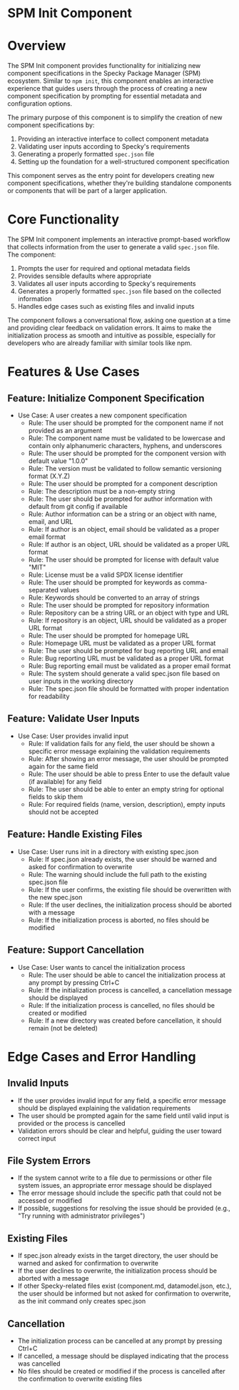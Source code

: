 # SPM Init Component

# Overview

The SPM Init component provides functionality for initializing new component specifications in the Specky Package Manager (SPM) ecosystem. Similar to `npm init`, this component enables an interactive experience that guides users through the process of creating a new component specification by prompting for essential metadata and configuration options.

The primary purpose of this component is to simplify the creation of new component specifications by:

1. Providing an interactive interface to collect component metadata
2. Validating user inputs according to Specky's requirements
3. Generating a properly formatted `spec.json` file
4. Setting up the foundation for a well-structured component specification

This component serves as the entry point for developers creating new component specifications, whether they're building standalone components or components that will be part of a larger application.

# Core Functionality

The SPM Init component implements an interactive prompt-based workflow that collects information from the user to generate a valid `spec.json` file. The component:

1. Prompts the user for required and optional metadata fields
2. Provides sensible defaults where appropriate
3. Validates all user inputs according to Specky's requirements
4. Generates a properly formatted `spec.json` file based on the collected information
5. Handles edge cases such as existing files and invalid inputs

The component follows a conversational flow, asking one question at a time and providing clear feedback on validation errors. It aims to make the initialization process as smooth and intuitive as possible, especially for developers who are already familiar with similar tools like npm.

# Features & Use Cases

## Feature: Initialize Component Specification
- Use Case: A user creates a new component specification
  - Rule: The user should be prompted for the component name if not provided as an argument
  - Rule: The component name must be validated to be lowercase and contain only alphanumeric characters, hyphens, and underscores
  - Rule: The user should be prompted for the component version with default value "1.0.0"
  - Rule: The version must be validated to follow semantic versioning format (X.Y.Z)
  - Rule: The user should be prompted for a component description
  - Rule: The description must be a non-empty string
  - Rule: The user should be prompted for author information with default from git config if available
  - Rule: Author information can be a string or an object with name, email, and URL
  - Rule: If author is an object, email should be validated as a proper email format
  - Rule: If author is an object, URL should be validated as a proper URL format
  - Rule: The user should be prompted for license with default value "MIT"
  - Rule: License must be a valid SPDX license identifier
  - Rule: The user should be prompted for keywords as comma-separated values
  - Rule: Keywords should be converted to an array of strings
  - Rule: The user should be prompted for repository information
  - Rule: Repository can be a string URL or an object with type and URL
  - Rule: If repository is an object, URL should be validated as a proper URL format
  - Rule: The user should be prompted for homepage URL
  - Rule: Homepage URL must be validated as a proper URL format
  - Rule: The user should be prompted for bug reporting URL and email
  - Rule: Bug reporting URL must be validated as a proper URL format
  - Rule: Bug reporting email must be validated as a proper email format
  - Rule: The system should generate a valid spec.json file based on user inputs in the working directory
  - Rule: The spec.json file should be formatted with proper indentation for readability

## Feature: Validate User Inputs
- Use Case: User provides invalid input
  - Rule: If validation fails for any field, the user should be shown a specific error message explaining the validation requirements
  - Rule: After showing an error message, the user should be prompted again for the same field
  - Rule: The user should be able to press Enter to use the default value (if available) for any field
  - Rule: The user should be able to enter an empty string for optional fields to skip them
  - Rule: For required fields (name, version, description), empty inputs should not be accepted

## Feature: Handle Existing Files
- Use Case: User runs init in a directory with existing spec.json
  - Rule: If spec.json already exists, the user should be warned and asked for confirmation to overwrite
  - Rule: The warning should include the full path to the existing spec.json file
  - Rule: If the user confirms, the existing file should be overwritten with the new spec.json
  - Rule: If the user declines, the initialization process should be aborted with a message
  - Rule: If the initialization process is aborted, no files should be modified

## Feature: Support Cancellation
- Use Case: User wants to cancel the initialization process
  - Rule: The user should be able to cancel the initialization process at any prompt by pressing Ctrl+C
  - Rule: If the initialization process is cancelled, a cancellation message should be displayed
  - Rule: If the initialization process is cancelled, no files should be created or modified
  - Rule: If a new directory was created before cancellation, it should remain (not be deleted)

# Edge Cases and Error Handling

## Invalid Inputs
- If the user provides invalid input for any field, a specific error message should be displayed explaining the validation requirements
- The user should be prompted again for the same field until valid input is provided or the process is cancelled
- Validation errors should be clear and helpful, guiding the user toward correct input

## File System Errors
- If the system cannot write to a file due to permissions or other file system issues, an appropriate error message should be displayed
- The error message should include the specific path that could not be accessed or modified
- If possible, suggestions for resolving the issue should be provided (e.g., "Try running with administrator privileges")

## Existing Files
- If spec.json already exists in the target directory, the user should be warned and asked for confirmation to overwrite
- If the user declines to overwrite, the initialization process should be aborted with a message
- If other Specky-related files exist (component.md, datamodel.json, etc.), the user should be informed but not asked for confirmation to overwrite, as the init command only creates spec.json

## Cancellation
- The initialization process can be cancelled at any prompt by pressing Ctrl+C
- If cancelled, a message should be displayed indicating that the process was cancelled
- No files should be created or modified if the process is cancelled after the confirmation to overwrite existing files